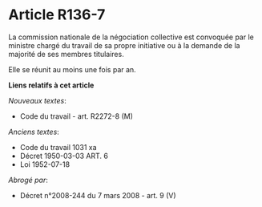 # Article R136-7

La commission nationale de la négociation collective est convoquée par le ministre chargé du travail de sa propre initiative
ou à la demande de la majorité de ses membres titulaires. 

Elle se réunit au moins une fois par an.

**Liens relatifs à cet article**

_Nouveaux textes_:

  - Code du travail - art. R2272-8 (M)

_Anciens textes_:

  - Code du travail 1031 xa
  - Décret  1950-03-03 ART. 6
  - Loi   1952-07-18

_Abrogé par_:

  - Décret n°2008-244 du 7 mars 2008 - art. 9 (V)
